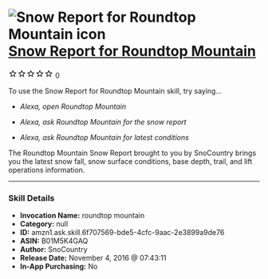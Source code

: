 # &nbsp;<img src="skill_icon" alt="Snow Report for Roundtop Mountain icon" width="36"> [Snow Report for Roundtop Mountain](http://alexa.amazon.com/#skills/amzn1.ask.skill.6f707569-bde5-4cfc-9aac-2e3899a9de76)
![0 stars](../../images/ic_star_border_black_18dp_1x.png)![0 stars](../../images/ic_star_border_black_18dp_1x.png)![0 stars](../../images/ic_star_border_black_18dp_1x.png)![0 stars](../../images/ic_star_border_black_18dp_1x.png)![0 stars](../../images/ic_star_border_black_18dp_1x.png) 0

To use the Snow Report for Roundtop Mountain skill, try saying...

* *Alexa, open Roundtop Mountain*

* *Alexa, ask Roundtop Mountain for the snow report*

* *Alexa, ask Roundtop Mountain for latest conditions*

The Roundtop Mountain Snow Report brought to you by SnoCountry brings you the latest snow fall, snow surface conditions,  base depth, trail, and lift operations information.

***

### Skill Details

* **Invocation Name:** roundtop mountain
* **Category:** null
* **ID:** amzn1.ask.skill.6f707569-bde5-4cfc-9aac-2e3899a9de76
* **ASIN:** B01M5K4GAQ
* **Author:** SnoCountry
* **Release Date:** November 4, 2016 @ 07:43:11
* **In-App Purchasing:** No
